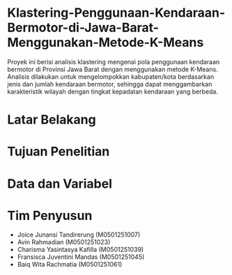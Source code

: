 # Klastering-Penggunaan-Kendaraan-Bermotor-di-Jawa-Barat-Menggunakan-Metode-K-Means
Proyek ini berisi analisis klastering mengenai pola penggunaan kendaraan bermotor di Provinsi Jawa Barat dengan menggunakan metode K-Means. Analisis dilakukan untuk mengelompokkan kabupaten/kota berdasarkan jenis dan jumlah kendaraan bermotor, sehingga dapat menggambarkan karakteristik wilayah dengan tingkat kepadatan kendaraan yang berbeda.

# Latar Belakang

# Tujuan Penelitian

# Data dan Variabel

# Tim Penyusun
* Joice Junansi Tandirerung (M0501251007)
* Avin Rahmadian (M0501251023)
* Charisma Yasintasya Kafilla (M0501251039)
* Fransisca Juventini Mandas (M0501251045)
* Baiq Wita Rachmatia (M0501251061)
